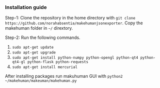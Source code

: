 ### Installation guide
Step-1: Clone the repository in the home directory with `git clone https://github.com/norahabsentia/makehumanjsonexporter`. Copy the makehuman folder in `~/` dirextory.

Step-2: Run the following commands.
1. `sudo apt-get update`
2. `sudo apt-get upgrade`
3. `sudo apt-get install python-numpy python-opengl python-qt4 python-qt4-gl python-flask python-requests`
4. `sudo apt-get install mercurial`

After installing packages run makuhuman GUI with
`python2 ~/makehuman/makeuman/makehuman.py`
